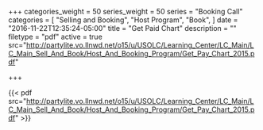 +++
categories_weight = 50
series_weight = 50
series = "Booking Call"
categories = [
  "Selling and Booking",
  "Host Program",
  "Book",
]
date = "2016-11-22T12:35:24-05:00"
title = "Get Paid Chart"
description = ""
filetype = "pdf"
active = true
src="http://partylite.vo.llnwd.net/o15/u/USOLC/Learning_Center/LC_Main/LC_Main_Sell_And_Book/Host_And_Booking_Program/Get_Pay_Chart_2015.pdf"

+++

{{< pdf src="http://partylite.vo.llnwd.net/o15/u/USOLC/Learning_Center/LC_Main/LC_Main_Sell_And_Book/Host_And_Booking_Program/Get_Pay_Chart_2015.pdf" >}}

